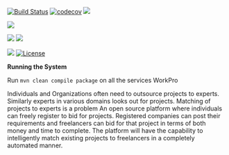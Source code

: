 [![Build Status](https://travis-ci.org/stackroute/ibm-wave4-workpro.svg?branch=v1.0.0)](https://travis-ci.org/stackroute/ibm-wave4-workpro)
[![codecov](https://codecov.io/gh/stackroute/ibm-wave4-workpro/branch/v1.0.0/graph/badge.svg)](https://codecov.io/gh/stackroute/ibm-wave4-workpro)
![](https://img.shields.io/codecov/c/github/stackroute/ibm-wave4-workpro/v1.0.0.svg?style=flat)

![](https://img.shields.io/github/issues/stackroute/ibm-wave4-workpro.svg?style=popout)

![](https://img.shields.io/github/contributors/stackroute/ibm-wave4-workpro.svg?style=popout)
![](https://img.shields.io/github/last-commit/stackroute/ibm-wave4-workpro/v1.0.0.svg?style=popout)

![](https://img.shields.io/github/repo-size/stackroute/ibm-wave4-workpro.svg?style=popout)
[![License](https://img.shields.io/badge/License-Apache%202.0-blue.svg)](https://opensource.org/licenses/Apache-2.0)

****Running the System****

Run ```mvn clean compile package``` on all the services
WorkPro

Individuals and Organizations often need to outsource projects to experts. Similarly experts in various
domains looks out for projects. Matching of projects to experts is a problem An open source platform
where individuals can freely register to bid for projects. Registered companies can post their
requirements and freelancers can bid for that project in terms of both money and time to complete.
The platform will have the capability to intelligently match existing projects to freelancers in a
completely automated manner.